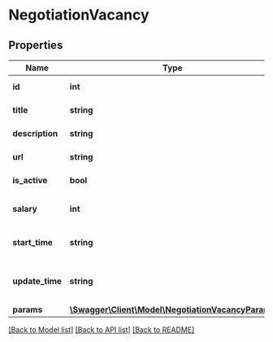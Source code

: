 # NegotiationVacancy

## Properties
Name | Type | Description | Notes
------------ | ------------- | ------------- | -------------
**id** | **int** | Идентификатор вакансии | [optional] 
**title** | **string** | Наименование вакансии | [optional] 
**description** | **string** | Описание вакансии | [optional] 
**url** | **string** | URL вакансии на сайте | [optional] 
**is_active** | **bool** | Активность вакансии | [optional] 
**salary** | **int** | Зарплата. Выводится при наличии | [optional] 
**start_time** | **string** | Дата публикации вакансии | [optional] 
**update_time** | **string** | Дата последнего обновления вакансии | [optional] 
**params** | [**\Swagger\Client\Model\NegotiationVacancyParams**](NegotiationVacancyParams.md) |  | [optional] 

[[Back to Model list]](../../README.md#documentation-for-models) [[Back to API list]](../../README.md#documentation-for-api-endpoints) [[Back to README]](../../README.md)

